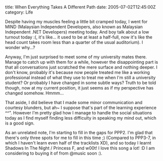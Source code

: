 title: When Everything Takes A Different Path
date: 2005-07-02T12:45:00Z
category: Life

Despite having my muscles feeling a little bit cramped today, I went for MIND (Malaysian Independent Developers, also known as Malaysian Independent .NET Developers) meeting today. And boy talk about a low turnout today :(, it's like… it used to be at least a half-full, now it's like the head count takes room less than a quarter of the usual auditorium). I wonder why…?

Anyway, I'm just surprised to meet some of my university mates there. Manage to catch up with them for a while, however the disappointing part is that all conversations just scratched the mere surface and nothing deeper. I don't know, probably it's because now people treated me like a working professional instead of what they use to treat me when I'm still a university student? Or probably I have changed in some subtle ways? Truth to be told though, now at my current position, it just seems as if my perspective has changed somehow. Hmmm…

That aside, I did believe that I made some minor communication and courtesy blunders, but ah~ I suppose that's part of the learning experience ^^". However I'm pretty glad how I manage to handle the social situations today as I find myself finding less difficulty in speaking my mind out, which is a good sign.

As an unrelated note, I'm starting to fill in the gaps for PPP2. I'm glad that there's only three spots for me to fill in this time ;) (Compared to PPP3-7, in which I haven't learn even half of the tracklists XD), and so today I learnt Shadows In The Night / Princess F, and w00t! I love this song a lot! :D I am considering to buying it of from @music soon :).
